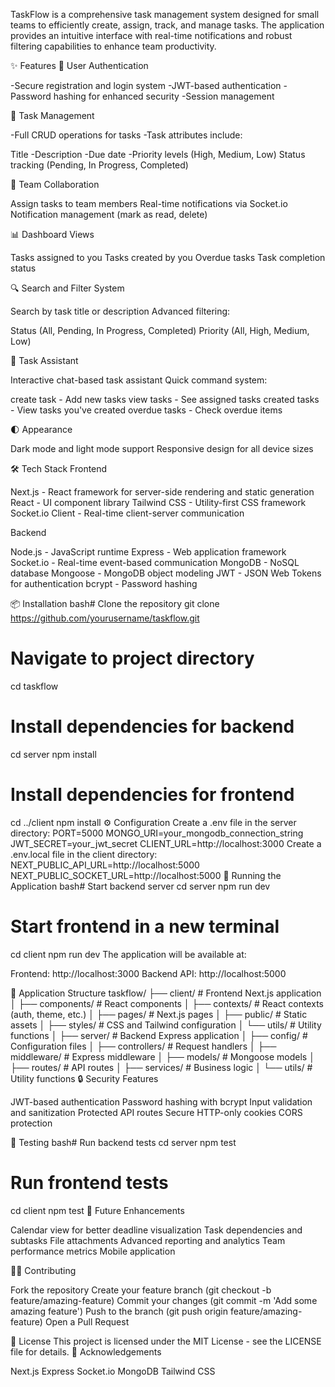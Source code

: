 TaskFlow is a comprehensive task management system designed for small teams to efficiently create, assign, track, and manage tasks. The application provides an intuitive interface with real-time notifications and robust filtering capabilities to enhance team productivity.

✨ Features
🔐 User Authentication

-Secure registration and login system
-JWT-based authentication
-Password hashing for enhanced security
-Session management

📝 Task Management

-Full CRUD operations for tasks
-Task attributes include:

Title
-Description
-Due date
-Priority levels (High, Medium, Low)
Status tracking (Pending, In Progress, Completed)



👥 Team Collaboration

Assign tasks to team members
Real-time notifications via Socket.io
Notification management (mark as read, delete)

📊 Dashboard Views

Tasks assigned to you
Tasks created by you
Overdue tasks
Task completion status

🔍 Search and Filter System

Search by task title or description
Advanced filtering:

Status (All, Pending, In Progress, Completed)
Priority (All, High, Medium, Low)

🤖 Task Assistant

Interactive chat-based task assistant
Quick command system:

create task - Add new tasks
view tasks - See assigned tasks
created tasks - View tasks you've created
overdue tasks - Check overdue items



🌓 Appearance

Dark mode and light mode support
Responsive design for all device sizes

🛠️ Tech Stack
Frontend

Next.js - React framework for server-side rendering and static generation
React - UI component library
Tailwind CSS - Utility-first CSS framework
Socket.io Client - Real-time client-server communication

Backend

Node.js - JavaScript runtime
Express - Web application framework
Socket.io - Real-time event-based communication
MongoDB - NoSQL database
Mongoose - MongoDB object modeling
JWT - JSON Web Tokens for authentication
bcrypt - Password hashing

📦 Installation
bash# Clone the repository
git clone https://github.com/yourusername/taskflow.git

# Navigate to project directory
cd taskflow

# Install dependencies for backend
cd server
npm install

# Install dependencies for frontend
cd ../client
npm install
⚙️ Configuration
Create a .env file in the server directory:
PORT=5000
MONGO_URI=your_mongodb_connection_string
JWT_SECRET=your_jwt_secret
CLIENT_URL=http://localhost:3000
Create a .env.local file in the client directory:
NEXT_PUBLIC_API_URL=http://localhost:5000
NEXT_PUBLIC_SOCKET_URL=http://localhost:5000
🚀 Running the Application
bash# Start backend server
cd server
npm run dev

# Start frontend in a new terminal
cd client
npm run dev
The application will be available at:

Frontend: http://localhost:3000
Backend API: http://localhost:5000

📱 Application Structure
taskflow/
├── client/                  # Frontend Next.js application
│   ├── components/          # React components
│   ├── contexts/            # React contexts (auth, theme, etc.)
│   ├── pages/               # Next.js pages
│   ├── public/              # Static assets
│   ├── styles/              # CSS and Tailwind configuration
│   └── utils/               # Utility functions
│
├── server/                  # Backend Express application
│   ├── config/              # Configuration files
│   ├── controllers/         # Request handlers
│   ├── middleware/          # Express middleware
│   ├── models/              # Mongoose models
│   ├── routes/              # API routes
│   ├── services/            # Business logic
│   └── utils/               # Utility functions
🔒 Security Features

JWT-based authentication
Password hashing with bcrypt
Input validation and sanitization
Protected API routes
Secure HTTP-only cookies
CORS protection

🧪 Testing
bash# Run backend tests
cd server
npm test

# Run frontend tests
cd client
npm test
🚧 Future Enhancements

Calendar view for better deadline visualization
Task dependencies and subtasks
File attachments
Advanced reporting and analytics
Team performance metrics
Mobile application

👨‍💻 Contributing

Fork the repository
Create your feature branch (git checkout -b feature/amazing-feature)
Commit your changes (git commit -m 'Add some amazing feature')
Push to the branch (git push origin feature/amazing-feature)
Open a Pull Request

📄 License
This project is licensed under the MIT License - see the LICENSE file for details.
🙏 Acknowledgements

Next.js
Express
Socket.io
MongoDB
Tailwind CSS
